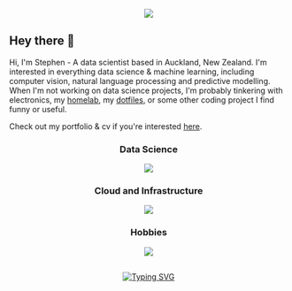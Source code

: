 <p align="center">
    <a href="https://www.stephenhallett.nz" target="_blank" rel="noopener noreferrer">
        <img id="banner" src="https://skillicons.dev/icons?i=arduino,astro,azure,cloudflare,debian,django,docker,electron,fastapi,flask,flutter,git,github,githubactions,html,javascript,latex,linux,markdown,matlab,neovim,nix,nodejs,npm,opencv,postgresql,postman,pytorch,python,r,raspberrypi,react,sqlite,sklearn,tensorflow,terraform,ubuntu,vim,vscode&perline=13" draggable="false">
    </a>
</p>

<h2>Hey there 👋</h2>

Hi, I'm Stephen - A data scientist based in Auckland, New Zealand. I'm interested in everything data science & machine learning, including computer vision, natural language processing and predictive modelling. When I'm not working on data science projects, I'm probably tinkering with electronics, my [homelab](https://github.com/Stephen-Hallett/Homelab), my [dotfiles](https://github.com/Stephen-Hallett/dotfiles), or some other coding project I find funny or useful.

Check out my portfolio & cv if you're interested [here](https://www.stephenhallett.nz).

<h3 align="center">Data Science</h3>
<p align="center">
  <a href="https://ieeexplore.ieee.org/document/10794489" target="_blank" rel="noopener noreferrer">
    <img src="https://skillicons.dev/icons?i=python,r,opencv,matlab,pytorch,tensorflow,sklearn&perline=7" />
  </a>
</p>

<h3 align="center">Cloud and Infrastructure</h3>
<p align="center">
  <a href="https://github.com/Stephen-Hallett/ShoppingList" target="_blank" rel="noopener noreferrer">
    <img src="https://skillicons.dev/icons?i=azure,docker,git,githubactions,terraform&perline=5" />
  </a>
</p>

<h3 align="center">Hobbies</h3>
<p align="center">
  <a href="https://github.com/Stephen-Hallett/ChristmasLightsClient" target="_blank" rel="noopener noreferrer">
    <img src="https://skillicons.dev/icons?i=arduino,nix,raspberrypi,cloudflare&perline=4" />
  </a>
</p>

<h2></h2>

<p align="center">
    <a href="https://git.io/typing-svg">
        <img src="https://readme-typing-svg.herokuapp.com?font=Fira+Code&weight=500&size=50&pause=1000&color=A6DA95&background=494D64&center=true&vCenter=true&width=800&height=100&lines=Data+Science;Software+Engineering;Self+Hosting;Electronics" alt="Typing SVG" />
    </a>
</p>
